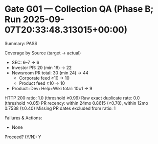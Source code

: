 # Gate G01 — Collection QA (Phase B; Run 2025-09-07T20:33:48.313015+00:00)
Summary: PASS

Coverage by Source (target → actual)
- SEC: 6–7 → 6
- Investor PR: 20 (min 16) → 22
- Newsroom PR total: 30 (min 24) → 44
  - Corporate feed ≥10 → 10
  - Product feed ≥10 → 10
- Product+Dev+Help+Wiki total: 10±1 → 9

HTTP 200 ratio: 1.0 (threshold ≥0.99)
Raw exact duplicate rate: 0.0 (threshold ≤0.05)
PR recency: within 24mo 0.8615 (≥0.70), within 12mo 0.7538 (≥0.40)
Missing PR dates excluded from ratio: 1

Failures & Actions:
- None

Proceed? (Y/N): Y
